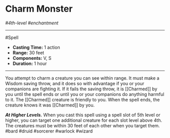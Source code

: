 # Charm Monster
*#4th-level #enchantment*
___ 
#Spell
- **Casting Time:** 1 action
- **Range:** 30 feet
- **Components:** V, S
- **Duration:** 1 hour
---
You attempt to charm a creature you can see within range. It must make a Wisdom saving throw, and it does so with advantage if you or your companions are fighting it. If it fails the saving throw, it is [[Charmed]] by you until the spell ends or until you or your companions do anything harmful to it. The [[Charmed]] creature is friendly to you. When the spell ends, the creature knows it was [[Charmed]] by you.

***At Higher Levels.*** When you cast this spell using a spell slot of 5th level or higher, you can target one additional creature for each slot level above 4th. The creatures must be within 30 feet of each other when you target them.
#bard
#druid
#sorcerer
#warlock
#wizard